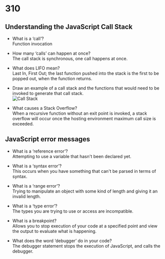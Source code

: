 # 310

## Understanding the JavaScript Call Stack

- What is a ‘call’?  
Function invocation

- How many ‘calls’ can happen at once?  
The call stack is synchronous, one call happens at once.

- What does LIFO mean?  
Last In, First Out; the last function pushed into the stack is the first to be popped out, when the function returns.

- Draw an example of a call stack and the functions that would need to be invoked to generate that call stack.  
![Call Stack](https://cdn-media-1.freecodecamp.org/images/QgR2uIk7tW0YNz0Xm8g0jAPeRFI0e4sCejsv)

- What causes a Stack Overflow?  
When a recursive function without an exit point is invoked, a stack overflow will occur once the hosting environment maximum call size is exceeded.

## JavaScript error messages

- What is a ‘reference error’?  
Attempting to use a variable that hasn't been declared yet.

- What is a ‘syntax error’?  
This occurs when you have something that can't be parsed in terms of syntax.

- What is a ‘range error’?  
Trying to manipulate an object with some kind of length and giving it an invalid length.

- What is a ‘type error’?  
The types you are trying to use or access are incompatible.

- What is a breakpoint?  
Allows you to stop execution of your code at a specified point and view the output to evaluate what is happening.

- What does the word ‘debugger’ do in your code?  
The debugger statement stops the execution of JavaScript, and calls the debugger.
